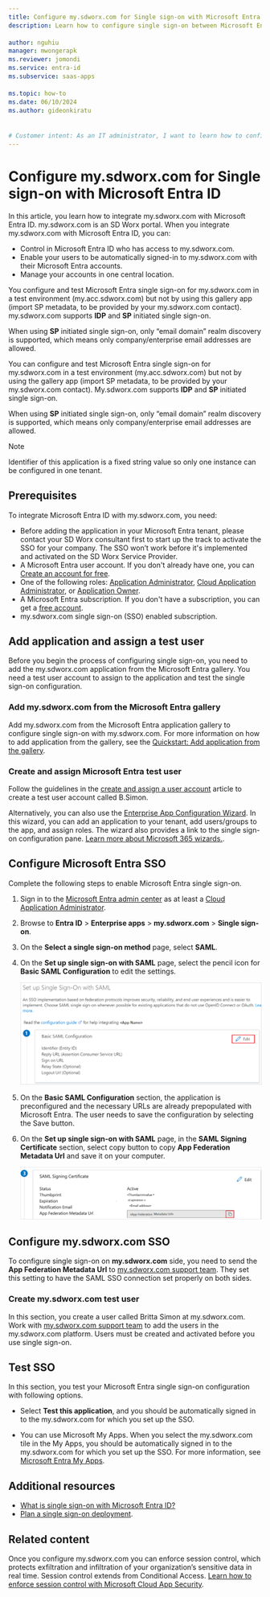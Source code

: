 ```yaml
---
title: Configure my.sdworx.com for Single sign-on with Microsoft Entra ID
description: Learn how to configure single sign-on between Microsoft Entra ID and my.sdworx.com.

author: nguhiu
manager: mwongerapk
ms.reviewer: jomondi
ms.service: entra-id
ms.subservice: saas-apps

ms.topic: how-to
ms.date: 06/10/2024
ms.author: gideonkiratu


# Customer intent: As an IT administrator, I want to learn how to configure single sign-on between Microsoft Entra ID and my.sdworx.com so that I can control who has access to my.sdworx.com, enable automatic sign-in with Microsoft Entra accounts, and manage my accounts in one central location.
---
```


# Configure my.sdworx.com for Single sign-on with Microsoft Entra ID

In this article, you learn how to integrate my.sdworx.com with Microsoft Entra ID. my.sdworx.com is an SD Worx portal. When you integrate my.sdworx.com with Microsoft Entra ID, you can:

* Control in Microsoft Entra ID who has access to my.sdworx.com.
* Enable your users to be automatically signed-in to my.sdworx.com with their Microsoft Entra accounts.
* Manage your accounts in one central location.

You configure and test Microsoft Entra single sign-on for my.sdworx.com in a test environment (my.acc.sdworx.com) but not by using this gallery app (import SP metadata, to be provided by your my.sdworx.com contact). my.sdworx.com supports **IDP** and **SP** initiated single sign-on.
 
When using **SP** initiated single sign-on, only “email domain” realm discovery is supported, which means only company/enterprise email addresses are allowed.



You can configure and test Microsoft Entra single sign-on for my.sdworx.com in a test environment (my.acc.sdworx.com) but not by using the gallery app (import SP metadata, to be provided by your my.sdworx.com contact). My.sdworx.com supports **IDP** and **SP** initiated single sign-on.
 
When using **SP** initiated single sign-on, only “email domain” realm discovery is supported, which means only company/enterprise email addresses are allowed.

<!-- Changes done by Rhythm -->


> [!NOTE]
> Identifier of this application is a fixed string value so only one instance can be configured in one tenant.

## Prerequisites

To integrate Microsoft Entra ID with my.sdworx.com, you need:

* Before adding the application in your Microsoft Entra tenant, please contact your SD Worx consultant first to start up the track to activate the SSO for your company. The SSO won’t work before it's implemented and activated on the SD Worx Service Provider.
* A Microsoft Entra user account. If you don't already have one, you can [Create an account for free](https://azure.microsoft.com/pricing/purchase-options/azure-account?cid=msft_learn).
* One of the following roles: [Application Administrator](/entra/identity/role-based-access-control/permissions-reference#application-administrator), [Cloud Application Administrator](/entra/identity/role-based-access-control/permissions-reference#cloud-application-administrator), or [Application Owner](/entra/fundamentals/users-default-permissions#owned-enterprise-applications).
* A Microsoft Entra subscription. If you don't have a subscription, you can get a [free account](https://azure.microsoft.com/pricing/purchase-options/azure-account?cid=msft_learn).
* my.sdworx.com single sign-on (SSO) enabled subscription.

## Add application and assign a test user

Before you begin the process of configuring single sign-on, you need to add the my.sdworx.com application from the Microsoft Entra gallery. You need a test user account to assign to the application and test the single sign-on configuration.

<a name='add-mysdworxcom-from-the-azure-ad-gallery'></a>

### Add my.sdworx.com from the Microsoft Entra gallery

Add my.sdworx.com from the Microsoft Entra application gallery to configure single sign-on with my.sdworx.com. For more information on how to add application from the gallery, see the [Quickstart: Add application from the gallery](~/identity/enterprise-apps/add-application-portal.md).

<a name='create-and-assign-azure-ad-test-user'></a>

### Create and assign Microsoft Entra test user

Follow the guidelines in the [create and assign a user account](~/identity/enterprise-apps/add-application-portal-assign-users.md) article to create a test user account called B.Simon.

Alternatively, you can also use the [Enterprise App Configuration Wizard](https://portal.office.com/AdminPortal/home?Q=Docs#/azureadappintegration). In this wizard, you can add an application to your tenant, add users/groups to the app, and assign roles. The wizard also provides a link to the single sign-on configuration pane. [Learn more about Microsoft 365 wizards.](/microsoft-365/admin/misc/azure-ad-setup-guides). 

<a name='configure-azure-ad-sso'></a>

## Configure Microsoft Entra SSO

Complete the following steps to enable Microsoft Entra single sign-on.

1. Sign in to the [Microsoft Entra admin center](https://entra.microsoft.com) as at least a [Cloud Application Administrator](~/identity/role-based-access-control/permissions-reference.md#cloud-application-administrator).
1. Browse to **Entra ID** > **Enterprise apps** > **my.sdworx.com** > **Single sign-on**.
1. On the **Select a single sign-on method** page, select **SAML**.
1. On the **Set up single sign-on with SAML** page, select the pencil icon for **Basic SAML Configuration** to edit the settings.

   ![Screenshot shows how to edit Basic SAML Configuration.](common/edit-urls.png "Basic Configuration")

1. On the **Basic SAML Configuration** section, the application is preconfigured and the necessary URLs are already prepopulated with Microsoft Entra. The user needs to save the configuration by selecting the Save button.

1. On the **Set up single sign-on with SAML** page, in the **SAML Signing Certificate** section, select copy button to copy **App Federation Metadata Url** and save it on your computer.

    ![Screenshot shows the Certificate download link.](common/copy-metadataurl.png "Certificate")

## Configure my.sdworx.com SSO

To configure single sign-on on **my.sdworx.com** side, you need to send the **App Federation Metadata Url** to [my.sdworx.com support team](mailto:prod_cloud&busoper_middleware&hostsol@sdworx.com). They set this setting to have the SAML SSO connection set properly on both sides.

### Create my.sdworx.com test user

In this section, you create a user called Britta Simon at my.sdworx.com. Work with [my.sdworx.com support team](mailto:prod_cloud&busoper_middleware&hostsol@sdworx.com) to add the users in the my.sdworx.com platform. Users must be created and activated before you use single sign-on.

## Test SSO 

In this section, you test your Microsoft Entra single sign-on configuration with following options.

* Select **Test this application**, and you should be automatically signed in to the my.sdworx.com for which you set up the SSO.

* You can use Microsoft My Apps. When you select the my.sdworx.com tile in the My Apps, you should be automatically signed in to the my.sdworx.com for which you set up the SSO. For more information, see [Microsoft Entra My Apps](/azure/active-directory/manage-apps/end-user-experiences#azure-ad-my-apps).

## Additional resources

* [What is single sign-on with Microsoft Entra ID?](~/identity/enterprise-apps/what-is-single-sign-on.md)
* [Plan a single sign-on deployment](~/identity/enterprise-apps/plan-sso-deployment.md).

## Related content

Once you configure my.sdworx.com you can enforce session control, which protects exfiltration and infiltration of your organization’s sensitive data in real time. Session control extends from Conditional Access. [Learn how to enforce session control with Microsoft Cloud App Security](/cloud-app-security/proxy-deployment-aad).